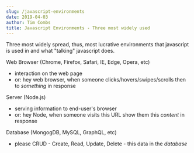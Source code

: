 ```yaml
---
slug: /javascript-environments
date: 2019-04-03
author: Tim Combs
title: Javascript Environments - Three most widely used
---
```


Three most widely spread, thus, most lucrative environments that javascript is used in and what "talking" javascript does.

Web Browser (Chrome, Firefox, Safari, IE, Edge, Opera, etc)
  - interaction on the web page
  - or: hey web browser, when someone clicks/hovers/swipes/scrolls then to *something* in response

Server (Node.js)
  - serving information to end-user's browser
  - or: hey Node, when someone visits this URL show them this *content* in response

Database (MongogDB, MySQL, GraphQL, etc)
  - please CRUD - Create, Read, Update, Delete - this data in the *database*